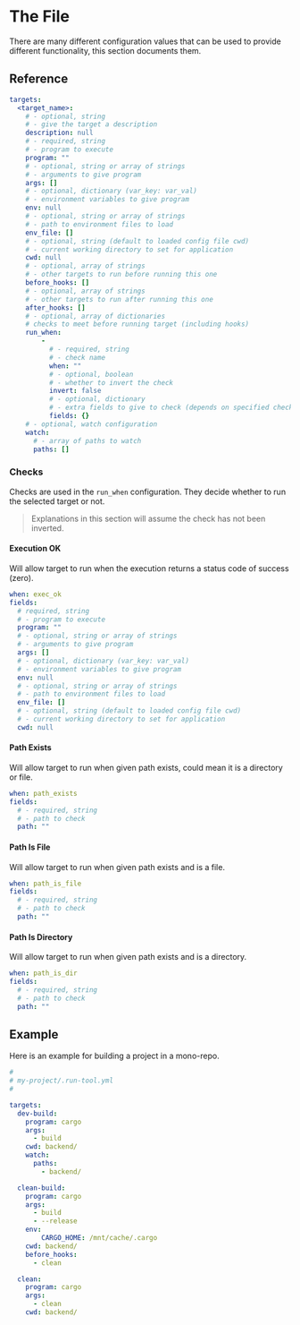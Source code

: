 # The File
There are many different configuration values that can be used to provide different functionality, this section documents them.


## Reference

```yaml
targets:
  <target_name>:
    # - optional, string
    # - give the target a description
    description: null
    # - required, string
    # - program to execute
    program: ""
    # - optional, string or array of strings
    # - arguments to give program
    args: []
    # - optional, dictionary (var_key: var_val)
    # - environment variables to give program
    env: null
    # - optional, string or array of strings
    # - path to environment files to load
    env_file: []
    # - optional, string (default to loaded config file cwd)
    # - current working directory to set for application
    cwd: null
    # - optional, array of strings
    # - other targets to run before running this one
    before_hooks: []
    # - optional, array of strings
    # - other targets to run after running this one
    after_hooks: []
    # - optional, array of dictionaries
    # checks to meet before running target (including hooks)
    run_when:
        -
          # - required, string
          # - check name
          when: ""
          # - optional, boolean
          # - whether to invert the check
          invert: false
          # - optional, dictionary
          # - extra fields to give to check (depends on specified check)
          fields: {}
    # - optional, watch configuration
    watch:
      # - array of paths to watch
      paths: []
```

### Checks
Checks are used in the `run_when` configuration. They decide whether to run the selected target or not.

> Explanations in this section will assume the check has not been inverted.

#### Execution OK
Will allow target to run when the execution returns a status code of success (zero).

```yaml
when: exec_ok
fields:
  # required, string
  # - program to execute
  program: ""
  # - optional, string or array of strings
  # - arguments to give program
  args: []
  # - optional, dictionary (var_key: var_val)
  # - environment variables to give program
  env: null
  # - optional, string or array of strings
  # - path to environment files to load
  env_file: []
  # - optional, string (default to loaded config file cwd)
  # - current working directory to set for application
  cwd: null
```

#### Path Exists
Will allow target to run when given path exists, could mean it is a directory or file.

```yaml
when: path_exists
fields:
  # - required, string
  # - path to check
  path: ""
```

#### Path Is File
Will allow target to run when given path exists and is a file.

```yaml
when: path_is_file
fields:
  # - required, string
  # - path to check
  path: ""
```

#### Path Is Directory
Will allow target to run when given path exists and is a directory.

```yaml
when: path_is_dir
fields:
  # - required, string
  # - path to check
  path: ""
```


## Example
Here is an example for building a project in a mono-repo.

```yaml
#
# my-project/.run-tool.yml
#

targets:
  dev-build:
    program: cargo
    args:
      - build
    cwd: backend/
    watch:
      paths:
        - backend/

  clean-build:
    program: cargo
    args:
      - build
      - --release
    env:
        CARGO_HOME: /mnt/cache/.cargo
    cwd: backend/
    before_hooks:
      - clean

  clean:
    program: cargo
    args:
      - clean
    cwd: backend/
```
